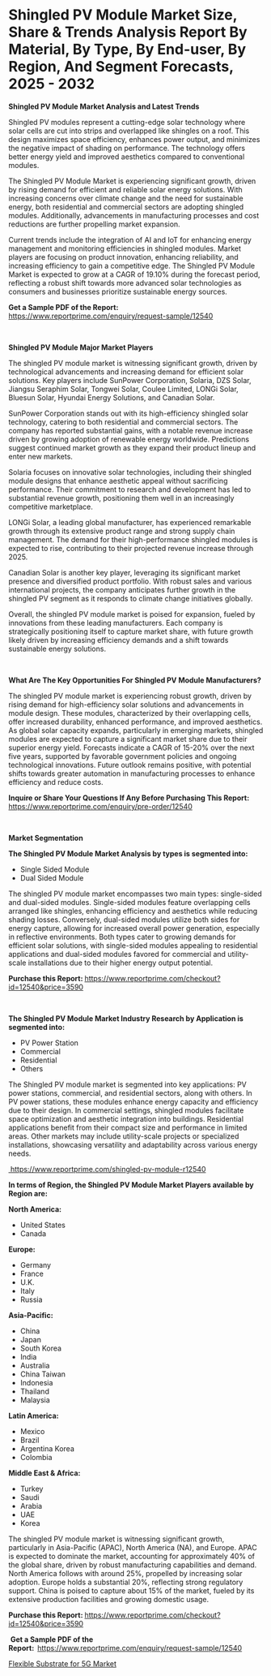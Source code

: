 <p><h1>Shingled PV Module Market Size, Share & Trends Analysis Report By Material, By Type, By End-user, By Region, And Segment Forecasts, 2025 - 2032</h1></p><p><strong>Shingled PV Module Market Analysis and Latest Trends</strong></p>
<p><p>Shingled PV modules represent a cutting-edge solar technology where solar cells are cut into strips and overlapped like shingles on a roof. This design maximizes space efficiency, enhances power output, and minimizes the negative impact of shading on performance. The technology offers better energy yield and improved aesthetics compared to conventional modules.</p><p>The Shingled PV Module Market is experiencing significant growth, driven by rising demand for efficient and reliable solar energy solutions. With increasing concerns over climate change and the need for sustainable energy, both residential and commercial sectors are adopting shingled modules. Additionally, advancements in manufacturing processes and cost reductions are further propelling market expansion.</p><p>Current trends include the integration of AI and IoT for enhancing energy management and monitoring efficiencies in shingled modules. Market players are focusing on product innovation, enhancing reliability, and increasing efficiency to gain a competitive edge. The Shingled PV Module Market is expected to grow at a CAGR of 19.10% during the forecast period, reflecting a robust shift towards more advanced solar technologies as consumers and businesses prioritize sustainable energy sources.</p></p>
<p><strong>Get a Sample PDF of the Report:&nbsp;</strong> <a href="https://www.reportprime.com/enquiry/request-sample/12540?utm_campaign=2212&utm_medium=2&utm_source=Github&utm_content=ia&utm_term=19032025&utm_id=shingled-pv-module">https://www.reportprime.com/enquiry/request-sample/12540</a></p>
<p>&nbsp;</p>
<p><strong>Shingled PV Module Major Market Players</strong></p>
<p><p>The shingled PV module market is witnessing significant growth, driven by technological advancements and increasing demand for efficient solar solutions. Key players include SunPower Corporation, Solaria, DZS Solar, Jiangsu Seraphim Solar, Tongwei Solar, Coulee Limited, LONGi Solar, Bluesun Solar, Hyundai Energy Solutions, and Canadian Solar.</p><p>SunPower Corporation stands out with its high-efficiency shingled solar technology, catering to both residential and commercial sectors. The company has reported substantial gains, with a notable revenue increase driven by growing adoption of renewable energy worldwide. Predictions suggest continued market growth as they expand their product lineup and enter new markets.</p><p>Solaria focuses on innovative solar technologies, including their shingled module designs that enhance aesthetic appeal without sacrificing performance. Their commitment to research and development has led to substantial revenue growth, positioning them well in an increasingly competitive marketplace.</p><p>LONGi Solar, a leading global manufacturer, has experienced remarkable growth through its extensive product range and strong supply chain management. The demand for their high-performance shingled modules is expected to rise, contributing to their projected revenue increase through 2025.</p><p>Canadian Solar is another key player, leveraging its significant market presence and diversified product portfolio. With robust sales and various international projects, the company anticipates further growth in the shingled PV segment as it responds to climate change initiatives globally.</p><p>Overall, the shingled PV module market is poised for expansion, fueled by innovations from these leading manufacturers. Each company is strategically positioning itself to capture market share, with future growth likely driven by increasing efficiency demands and a shift towards sustainable energy solutions.</p></p>
<p>&nbsp;</p>
<p><strong>What Are The Key Opportunities For Shingled PV Module Manufacturers?</strong></p>
<p><p>The shingled PV module market is experiencing robust growth, driven by rising demand for high-efficiency solar solutions and advancements in module design. These modules, characterized by their overlapping cells, offer increased durability, enhanced performance, and improved aesthetics. As global solar capacity expands, particularly in emerging markets, shingled modules are expected to capture a significant market share due to their superior energy yield. Forecasts indicate a CAGR of 15-20% over the next five years, supported by favorable government policies and ongoing technological innovations. Future outlook remains positive, with potential shifts towards greater automation in manufacturing processes to enhance efficiency and reduce costs.</p></p>
<p><strong>Inquire or Share Your Questions If Any Before Purchasing This Report:</strong> <a href="https://www.reportprime.com/enquiry/pre-order/12540?utm_campaign=2212&utm_medium=2&utm_source=Github&utm_content=ia&utm_term=19032025&utm_id=shingled-pv-module">https://www.reportprime.com/enquiry/pre-order/12540</a></p>
<p>&nbsp;</p>
<p><strong>Market Segmentation</strong></p>
<p><strong>The Shingled PV Module Market Analysis by types is segmented into:</strong></p>
<p><ul><li>Single Sided Module</li><li>Dual Sided Module</li></ul></p>
<p><p>The shingled PV module market encompasses two main types: single-sided and dual-sided modules. Single-sided modules feature overlapping cells arranged like shingles, enhancing efficiency and aesthetics while reducing shading losses. Conversely, dual-sided modules utilize both sides for energy capture, allowing for increased overall power generation, especially in reflective environments. Both types cater to growing demands for efficient solar solutions, with single-sided modules appealing to residential applications and dual-sided modules favored for commercial and utility-scale installations due to their higher energy output potential.</p></p>
<p><strong>Purchase this Report:&nbsp;</strong><a href="https://www.reportprime.com/checkout?id=12540&price=3590&utm_campaign=2212&utm_medium=2&utm_source=Github&utm_content=ia&utm_term=19032025&utm_id=shingled-pv-module">https://www.reportprime.com/checkout?id=12540&price=3590</a></p>
<p>&nbsp;</p>
<p><strong>The Shingled PV Module Market Industry Research by Application is segmented into:</strong></p>
<p><ul><li>PV Power Station</li><li>Commercial</li><li>Residential</li><li>Others</li></ul></p>
<p><p>The Shingled PV module market is segmented into key applications: PV power stations, commercial, and residential sectors, along with others. In PV power stations, these modules enhance energy capacity and efficiency due to their design. In commercial settings, shingled modules facilitate space optimization and aesthetic integration into buildings. Residential applications benefit from their compact size and performance in limited areas. Other markets may include utility-scale projects or specialized installations, showcasing versatility and adaptability across various energy needs.</p></p>
<p><a href="https://www.reportprime.com/shingled-pv-module-r12540?utm_campaign=2212&utm_medium=2&utm_source=Github&utm_content=ia&utm_term=19032025&utm_id=shingled-pv-module">&nbsp;https://www.reportprime.com/shingled-pv-module-r12540</a></p>
<p><strong>In terms of Region, the Shingled PV Module Market Players available by Region are:</strong></p>
<p>
    <p> <strong> North America: </strong>
        <ul>
            <li>United States</li>
            <li>Canada</li>
        </ul>
        </p> 
    <p> <strong> Europe: </strong>
        <ul>
            <li>Germany</li>
            <li>France</li>
            <li>U.K.</li>
            <li>Italy</li>
            <li>Russia</li>
        </ul>
        </p> 
    <p> <strong> Asia-Pacific: </strong>
        <ul>
            <li>China</li>
            <li>Japan</li>
            <li>South Korea</li>
            <li>India</li>
            <li>Australia</li>
            <li>China Taiwan</li>
            <li>Indonesia</li>
            <li>Thailand</li>
            <li>Malaysia</li>
        </ul>
        </p> 
    <p> <strong> Latin America: </strong>
        <ul>
            <li>Mexico</li>
            <li>Brazil</li>
            <li>Argentina Korea</li>
            <li>Colombia</li>
        </ul>
        </p> 
    <p> <strong> Middle East & Africa: </strong>
        <ul>
            <li>Turkey</li>
            <li>Saudi</li>
            <li>Arabia</li>
            <li>UAE</li>
            <li>Korea</li>
        </ul>
    </p>
    </p>
<p><p>The shingled PV module market is witnessing significant growth, particularly in Asia-Pacific (APAC), North America (NA), and Europe. APAC is expected to dominate the market, accounting for approximately 40% of the global share, driven by robust manufacturing capabilities and demand. North America follows with around 25%, propelled by increasing solar adoption. Europe holds a substantial 20%, reflecting strong regulatory support. China is poised to capture about 15% of the market, fueled by its extensive production facilities and growing domestic usage.</p></p>
<p><strong>Purchase this Report: </strong><a href="https://www.reportprime.com/checkout?id=12540&price=3590&utm_campaign=2212&utm_medium=2&utm_source=Github&utm_content=ia&utm_term=19032025&utm_id=shingled-pv-module">https://www.reportprime.com/checkout?id=12540&price=3590</a></p>
<p>&nbsp;<strong>Get a Sample PDF of the Report:&nbsp;&nbsp;</strong><a href="https://www.reportprime.com/enquiry/request-sample/12540?utm_campaign=2212&utm_medium=2&utm_source=Github&utm_content=ia&utm_term=19032025&utm_id=shingled-pv-module">https://www.reportprime.com/enquiry/request-sample/12540</a></p>
<p><strong></strong></p>
<p><p><a href="https://github.com/AshrafKhan865/Market-Research-Report-List-1/blob/main/flexible-substrate-for-5g-market.md?utm_campaign=2212&utm_medium=2&utm_source=Github&utm_content=ia&utm_term=19032025&utm_id=shingled-pv-module">Flexible Substrate for 5G Market</a></p></p>